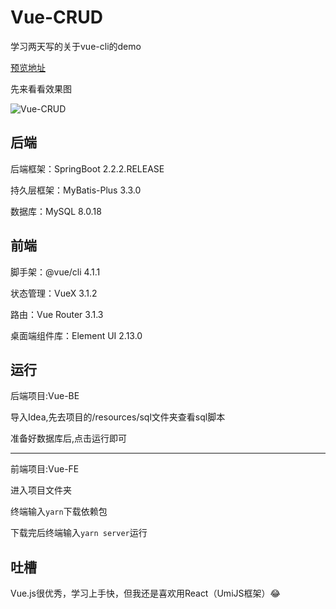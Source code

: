 # Vue-CRUD
学习两天写的关于vue-cli的demo



[预览地址](https://vue.xu-lin.top/)

先来看看效果图

![Vue-CRUD](GIF/Vue-CRUD.gif)



## 后端

后端框架：SpringBoot 2.2.2.RELEASE

持久层框架：MyBatis-Plus 3.3.0

数据库：MySQL 8.0.18



## 前端

脚手架：@vue/cli 4.1.1

状态管理：VueX 3.1.2

路由：Vue Router 3.1.3

桌面端组件库：Element UI 2.13.0



## 运行

后端项目:Vue-BE

导入Idea,先去项目的/resources/sql文件夹查看sql脚本

准备好数据库后,点击运行即可

---

前端项目:Vue-FE

进入项目文件夹

终端输入`yarn`下载依赖包

下载完后终端输入`yarn server`运行



 ## 吐槽

Vue.js很优秀，学习上手快，但我还是喜欢用React（UmiJS框架）😂
